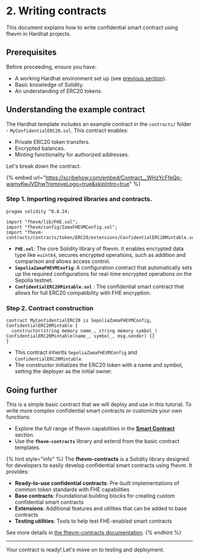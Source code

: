 # 2. Writing contracts

This document explains how to write confidential smart contract using fhevm in Hardhat projects.

## Prerequisites

Before proceeding, ensure you have:

- A working Hardhat environment set up (see [previous section](1.-setting-up-hardhat.md)).
- Basic knowledge of Solidity.
- An understanding of ERC20 tokens.

## Understanding the example contract

The Hardhat template includes an example contract in the `contracts/` folder - `MyConfidentialERC20.sol`. This contract enables:

- Private ERC20 token transfers.
- Encrypted balances.
- Minting functionality for authorized addresses.

Let's break down the contract.

{% embed url="https://scribehow.com/embed/Contract__WHzYcFfeQp-wamyKwJVDhw?removeLogo=true&skipIntro=true" %}

### Step 1. Importing required libraries and contracts.

```solidity
pragma solidity ^0.8.24;

import "fhevm/lib/FHE.sol";
import "fhevm/config/ZamaFHEVMConfig.sol";
import "fhevm-contracts/contracts/token/ERC20/extensions/ConfidentialERC20Mintable.sol";
```

- **`FHE.sol`**: The core Solidity library of fhevm. It enables encrypted data type like `euint64`, secures encrypted operations, such as addition and comparison and allows access control.
- **`SepoliaZamaFHEVMConfig`**: A configuration contract that automatically sets up the required configurations for real-time encrypted operations on the Sepolia testnet.
- **`ConfidentialERC20Mintable.sol`** : The confidential smart contract that allows for full ERC20 compatibility with FHE encryption.

### Step 2. Contract construction

```solidity
contract MyConfidentialERC20 is SepoliaZamaFHEVMConfig, ConfidentialERC20Mintable {
  constructor(string memory name_, string memory symbol_) ConfidentialERC20Mintable(name_, symbol_, msg.sender) {}
}
```

- This contract inherits `SepoliaZamaFHEVMConfig` and `ConfidentialERC20Mintable`.
- The constructor initializes the ERC20 token with a name and symbol, setting the deployer as the initial owner.

## Going further

This is a simple basic contract that we will deploy and use in this tutorial. To write more complex confidential smart contracts or customize your own functions:

- Explore the full range of fhevm capabilities in the [**Smart Contract**](../../../smart_contracts/key_concepts.md) section.
- Use the **`fhevm-contracts`** library and extend from the basic contract templates.

{% hint style="info" %}
The **fhevm-contracts** is a Solidity library designed for developers to easily develop confidential smart contracts using fhevm. It provides:

- **Ready-to-use confidential contracts**: Pre-built implementations of common token standards with FHE capabilities
- **Base contracts**: Foundational building blocks for creating custom confidential smart contracts
- **Extensions**: Additional features and utilities that can be added to base contracts
- **Testing utilities**: Tools to help test FHE-enabled smart contracts

See more details in [the fhevm-contracts documentation](../../../smart_contracts/contracts.md).
{% endhint %}

---

Your contract is ready! Let's move on to testing and deployment.
